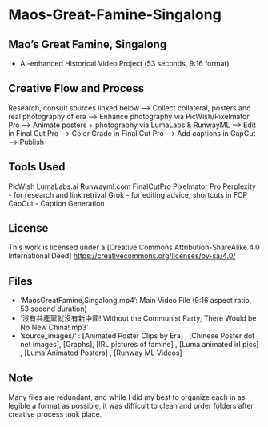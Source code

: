 # Maos-Great-Famine-Singalong

## Mao’s Great Famine, Singalong
- AI-enhanced Historical Video Project (53 seconds, 9:16 format)

## Creative Flow and Process
Research, consult sources linked below —> Collect collateral, posters and real photography of era —> Enhance photography via PicWish/Pixelmator Pro —> Animate posters + photography via LumaLabs & RunwayML —> Edit in Final Cut Pro —> Color Grade in Final Cut Pro —> Add captions in CapCut —> Publish

## Tools Used
PicWish
LumaLabs.ai
Runwayml.com
FinalCutPro
Pixelmator Pro
Perplexity - for research and link retrival
Grok - for editing advice, shortcuts in FCP
CapCut - Caption Generation

## License
This work is licensed under a [Creative Commons Attribution-ShareAlike 4.0 International Deed]
https://creativecommons.org/licenses/by-sa/4.0/


## Files
- ‘MaosGreatFamine,Singalong.mp4’: Main Video File (9:16 aspect ratio, 53 second duration)
- ‘沒有共產黨就沒有新中國! Without the Communist Party, There Would be No New China!.mp3’
- ‘source_images/‘ : [Animated Poster Clips by Era] , [Chinese Poster dot net images], [Graphs], [IRL pictures of famine] , [Luma animated irl pics] , [Luma Animated Posters] , [Runway ML Videos] 

## Note
Many files are redundant, and while I did my best to organize each in as legible a format as possible, it was difficult to clean and order folders after creative process took place.
